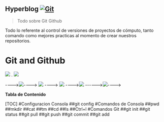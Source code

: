 ## **Hyperblog** [![Git](https://i.imgur.com/l7q61YW.png "Git")](https://i.imgur.com/l7q61YW.png "Git")
>Todo sobre Git Github

Todo lo referente al control de versiones de proyectos de cómputo, tanto comando como mejores practicas al momento de crear nuestros repositorios.

# Git and Github

![](https://i.imgur.com/L4Fr9FW.jpg)     .   ![](https://i.imgur.com/RviPPwH.png)

---->![](https://i.imgur.com/vygFCjg.png)---->    ![](https://i.imgur.com/9vHUVYc.png)  ----> ![](https://i.imgur.com/DDZ9eth.png )  ---->![](https://i.imgur.com/3ceuAzI.png) ------>![](https://i.imgur.com/vouKhIA.png)---->


**Tabla de Contenido**

[TOC]
#Configuracion Consola
##git config
#Comandos de Consola
##pwd
##mkdir
##cat
##tm
##cd
##ls
##Ctrl+l
#Comandos Git
##git init
##git status
##git pull
##git push
##git commit
##git add
